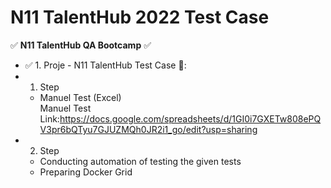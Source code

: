 # N11 TalentHub 2022 Test Case
:white_check_mark: **N11 TalentHub QA Bootcamp** :white_check_mark:

-  :white_check_mark: 1. Proje - N11 TalentHub Test Case :tada::
  - 1. Step
      - Manuel Test (Excel)<br/>
        Manuel Test Link:https://docs.google.com/spreadsheets/d/1GI0i7GXETw808ePQV3pr6bQTyu7GJUZMQh0JR2i1_go/edit?usp=sharing<br/>
  - 2. Step<br/>
      - Conducting automation of testing the given tests<br/>
      - Preparing Docker Grid<br/>
   &nbsp;
   
